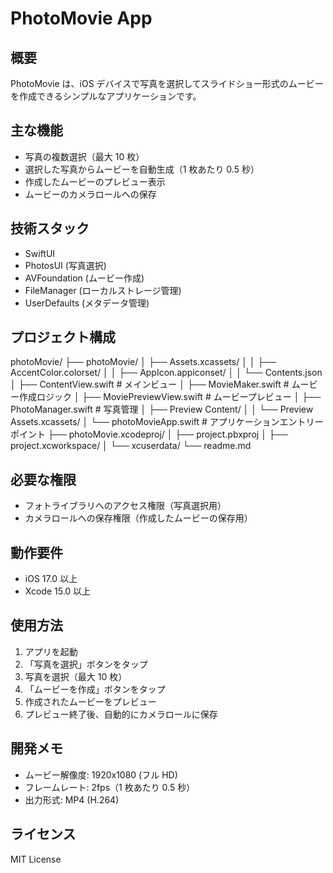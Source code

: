 # PhotoMovie App

## 概要

PhotoMovie は、iOS デバイスで写真を選択してスライドショー形式のムービーを作成できるシンプルなアプリケーションです。

## 主な機能

- 写真の複数選択（最大 10 枚）
- 選択した写真からムービーを自動生成（1 枚あたり 0.5 秒）
- 作成したムービーのプレビュー表示
- ムービーのカメラロールへの保存

## 技術スタック

- SwiftUI
- PhotosUI (写真選択)
- AVFoundation (ムービー作成)
- FileManager (ローカルストレージ管理)
- UserDefaults (メタデータ管理)

## プロジェクト構成

photoMovie/
├── photoMovie/
│ ├── Assets.xcassets/
│ │ ├── AccentColor.colorset/
│ │ ├── AppIcon.appiconset/
│ │ └── Contents.json
│ ├── ContentView.swift # メインビュー
│ ├── MovieMaker.swift # ムービー作成ロジック
│ ├── MoviePreviewView.swift # ムービープレビュー
│ ├── PhotoManager.swift # 写真管理
│ ├── Preview Content/
│ │ └── Preview Assets.xcassets/
│ └── photoMovieApp.swift # アプリケーションエントリーポイント
├── photoMovie.xcodeproj/
│ ├── project.pbxproj
│ ├── project.xcworkspace/
│ └── xcuserdata/
└── readme.md

## 必要な権限

- フォトライブラリへのアクセス権限（写真選択用）
- カメラロールへの保存権限（作成したムービーの保存用）

## 動作要件

- iOS 17.0 以上
- Xcode 15.0 以上

## 使用方法

1. アプリを起動
2. 「写真を選択」ボタンをタップ
3. 写真を選択（最大 10 枚）
4. 「ムービーを作成」ボタンをタップ
5. 作成されたムービーをプレビュー
6. プレビュー終了後、自動的にカメラロールに保存

## 開発メモ

- ムービー解像度: 1920x1080 (フル HD)
- フレームレート: 2fps（1 枚あたり 0.5 秒）
- 出力形式: MP4 (H.264)

## ライセンス

MIT License

